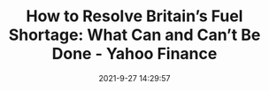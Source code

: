 ---
"title": "How to Resolve Britain’s Fuel Shortage: What Can and Can’t Be Done - Yahoo Finance"
"date": "2021-9-27 14:29:57"
"feed_name": "GOOGLENEWSINDUSTRIAL"
"feed_website": "https://news.google.com/search?q=industrial%2Bincident&hl=en-US&gl=US&ceid=US:en"
"feed_rss": "https://news.google.com/rss/search?q=industrial%2Bincident&hl=en-US&gl=US&ceid=US:en"
"link": "https://finance.yahoo.com/news/resolve-britain-fuel-shortage-t-142957720.html"
"source": "{'href': 'https://finance.yahoo.com', 'title': 'Yahoo Finance'}"
"file": "_posts/2021-1-1-c89ec9dd9ef2fd3445f1a7ae978c191ace388248.md"
"accident": "0"
"drilling": "0"
"dead": "0"
"injured": "0"
"arrested": "0"
"where": "unknown site"
"place": "unknown place"
---